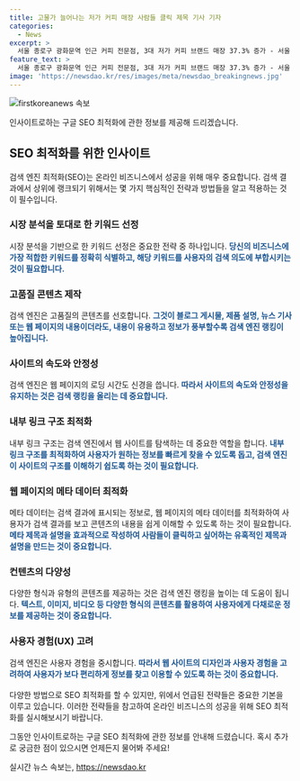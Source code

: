 ```yaml
---
title: 고물가 늘어나는 저가 커피 매장 사람들 클릭 제목 기사 기자
categories:
  - News
excerpt: >
  서울 종로구 광화문역 인근 커피 전문점, 3대 저가 커피 브랜드 매장 37.3% 증가 - 서울 종로구 광화문역 인근의 커피 전문점에서 시민들이 음료를 주문하는 모습이다. 3대 저가 커피 브랜드 매장 수가 2021년 말 대비 37.3% 증가한 것으로 나타났다. 2022년 말까지 5천285개의 매장이 운영되고 있으며, 이는 2021년 말의 3천849개보다 1천436개 증가한 수치이다.
feature_text: >
  서울 종로구 광화문역 인근 커피 전문점, 3대 저가 커피 브랜드 매장 37.3% 증가 - 서울 종로구 광화문역 인근의 커피 전문점에서 시민들이 음료를 주문하는 모습이다. 3대 저가 커피 브랜드 매장 수가 2021년 말 대비 37.3% 증가한 것으로 나타났다. 2022년 말까지 5천285개의 매장이 운영되고 있으며, 이는 2021년 말의 3천849개보다 1천436개 증가한 수치이다.
image: 'https://newsdao.kr/res/images/meta/newsdao_breakingnews.jpg'
---
```


<p><img src="https://newsdao.kr/res/images/meta/newsdao_breakingnews.jpg" alt="firstkoreanews 속보" /></p>

<p>인사이트로하는 구글 SEO 최적화에 관한 정보를 제공해 드리겠습니다.</p>

<h2 data-ke-size="size26">SEO 최적화를 위한 인사이트</h2>

<p data-ke-size="size16">검색 엔진 최적화(SEO)는 온라인 비즈니스에서 성공을 위해 매우 중요합니다. 검색 결과에서 상위에 랭크되기 위해서는 몇 가지 핵심적인 전략과 방법들을 알고 적용하는 것이 필수입니다. </p>

<h3>시장 분석을 토대로 한 키워드 선정</h3>

<p>시장 분석을 기반으로 한 키워드 선정은 중요한 전략 중 하나입니다. <b><span style="color: #1a5490;">당신의 비즈니스에 가장 적합한 키워드를 정확히 식별하고, 해당 키워드를 사용자의 검색 의도에 부합시키는 것이 필요합니다.</span></b> </p>

<h3>고품질 콘텐츠 제작</h3>

<p>검색 엔진은 고품질의 콘텐츠를 선호합니다. <b><span style="color: #1a5490;">그것이 블로그 게시물, 제품 설명, 뉴스 기사 또는 웹 페이지의 내용이더라도, 내용이 유용하고 정보가 풍부할수록 검색 엔진 랭킹이 높아집니다.</span></b> </p>

<h3>사이트의 속도와 안정성</h3>

<p>검색 엔진은 웹 페이지의 로딩 시간도 신경을 씁니다. <b><span style="color: #1a5490;">따라서 사이트의 속도와 안정성을 유지하는 것은 검색 랭킹을 올리는 데 중요합니다.</span></b> </p>

<h3>내부 링크 구조 최적화</h3>

<p>내부 링크 구조는 검색 엔진에서 웹 사이트를 탐색하는 데 중요한 역할을 합니다. <b><span style="color: #1a5490;">내부 링크 구조를 최적화하여 사용자가 원하는 정보를 빠르게 찾을 수 있도록 돕고, 검색 엔진이 사이트의 구조를 이해하기 쉽도록 하는 것이 필요합니다.</span></b> </p>

<h3>웹 페이지의 메타 데이터 최적화</h3>

<p>메타 데이터는 검색 결과에 표시되는 정보로, 웹 페이지의 메타 데이터를 최적화하여 사용자가 검색 결과를 보고 콘텐츠의 내용을 쉽게 이해할 수 있도록 하는 것이 필요합니다. <b><span style="color: #1a5490;">메타 제목과 설명을 효과적으로 작성하여 사람들이 클릭하고 싶어하는 유혹적인 제목과 설명을 만드는 것이 중요합니다.</span></b> </p>

<h3>컨텐츠의 다양성</h3>

<p>다양한 형식과 유형의 콘텐츠를 제공하는 것은 검색 엔진 랭킹을 높이는 데 도움이 됩니다. <b><span style="color: #1a5490;">텍스트, 이미지, 비디오 등 다양한 형식의 콘텐츠를 활용하여 사용자에게 다채로운 정보를 제공하는 것이 중요합니다.</span></b> </p>

<h3>사용자 경험(UX) 고려</h3>

<p>검색 엔진은 사용자 경험을 중시합니다. <b><span style="color: #1a5490;">따라서 웹 사이트의 디자인과 사용자 경험을 고려하여 사용자가 보다 편리하게 정보를 찾고 이용할 수 있도록 하는 것이 중요합니다.</span></b> 
<br><br>
다양한 방법으로 SEO 최적화를 할 수 있지만, 위에서 언급된 전략들은 중요한 기본을 이루고 있습니다. 이러한 전략들을 참고하여 온라인 비즈니스의 성공을 위해 SEO 최적화를 실시해보시기 바랍니다.</p>

<p>그동안 인사이트로하는 구글 SEO 최적화에 관한 정보를 안내해 드렸습니다. 혹시 추가로 궁금한 점이 있으시면 언제든지 물어봐 주세요!</p>
실시간 뉴스 속보는, <a href="https://newsdao.kr" rel="dofollow">https://newsdao.kr</a>


